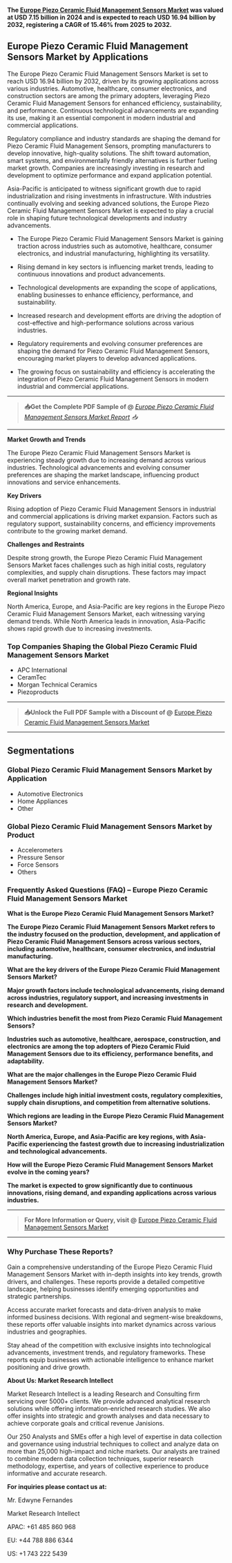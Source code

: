 <p><strong>The <a href="https://www.marketresearchintellect.com/download-sample/?rid=151672&amp;utm_source=Pulse-April-Europe&amp;utm_medium=852">Europe Piezo Ceramic Fluid Management Sensors Market</a> was valued at USD 7.15 billion in 2024 and is expected to reach USD 16.94 billion by 2032, registering a CAGR of 15.46% from 2025 to 2032.</strong></p><h2>Europe Piezo Ceramic Fluid Management Sensors Market by Applications&nbsp;</h2><p><p>The Europe Piezo Ceramic Fluid Management Sensors Market is set to reach USD 16.94 billion by 2032, driven by its growing applications across various industries. Automotive, healthcare, consumer electronics, and construction sectors are among the primary adopters, leveraging Piezo Ceramic Fluid Management Sensors for enhanced efficiency, sustainability, and performance. Continuous technological advancements are expanding its use, making it an essential component in modern industrial and commercial applications.</p><p>Regulatory compliance and industry standards are shaping the demand for Piezo Ceramic Fluid Management Sensors, prompting manufacturers to develop innovative, high-quality solutions. The shift toward automation, smart systems, and environmentally friendly alternatives is further fueling market growth. Companies are increasingly investing in research and development to optimize performance and expand application potential.</p><p>Asia-Pacific is anticipated to witness significant growth due to rapid industrialization and rising investments in infrastructure. With industries continually evolving and seeking advanced solutions, the Europe Piezo Ceramic Fluid Management Sensors Market is expected to play a crucial role in shaping future technological developments and industry advancements.</p></p><ul><li><p>The Europe Piezo Ceramic Fluid Management Sensors Market is gaining traction across industries such as automotive, healthcare, consumer electronics, and industrial manufacturing, highlighting its versatility.</p></li><li><p>Rising demand in key sectors is influencing market trends, leading to continuous innovations and product advancements.</p></li><li><p>Technological developments are expanding the scope of applications, enabling businesses to enhance efficiency, performance, and sustainability.</p></li><li><p>Increased research and development efforts are driving the adoption of cost-effective and high-performance solutions across various industries.</p></li><li><p>Regulatory requirements and evolving consumer preferences are shaping the demand for Piezo Ceramic Fluid Management Sensors, encouraging market players to develop advanced applications.</p></li><li><p>The growing focus on sustainability and efficiency is accelerating the integration of Piezo Ceramic Fluid Management Sensors in modern industrial and commercial applications.</p></li></ul><hr /><blockquote><p><strong><span class="font-[700]">📥Get the Complete PDF Sample of @ </span></strong><em><span class="font-[700]"><a href="https://www.marketresearchintellect.com/download-sample/?rid=151672&amp;utm_source=Pulse-April-Europe&amp;utm_medium=852" target="_blank" data-tracking-control-name="article-ssr-frontend-pulse_little-text-block" data-tracking-will-navigate="" data-test-link="">Europe Piezo Ceramic Fluid Management Sensors Market Report</a>&nbsp;📥</span></em></p></blockquote><hr /><p class="" data-start="77" data-end="360"><strong data-start="77" data-end="105">Market Growth and Trends</strong></p><p class="" data-start="77" data-end="360">The Europe Piezo Ceramic Fluid Management Sensors Market is experiencing steady growth due to increasing demand across various industries. Technological advancements and evolving consumer preferences are shaping the market landscape, influencing product innovations and service enhancements.</p><p class="" data-start="362" data-end="606"><strong data-start="362" data-end="377">Key Drivers</strong></p><p class="" data-start="362" data-end="606">Rising adoption of Piezo Ceramic Fluid Management Sensors in industrial and commercial applications is driving market expansion. Factors such as regulatory support, sustainability concerns, and efficiency improvements contribute to the growing market demand.</p><p class="" data-start="608" data-end="849"><strong data-start="608" data-end="637">Challenges and Restraints</strong></p><p class="" data-start="608" data-end="849">Despite strong growth, the Europe Piezo Ceramic Fluid Management Sensors Market faces challenges such as high initial costs, regulatory complexities, and supply chain disruptions. These factors may impact overall market penetration and growth rate.</p><p class="" data-start="851" data-end="1095"><strong data-start="851" data-end="872">Regional Insights</strong></p><p class="" data-start="851" data-end="1095">North America, Europe, and Asia-Pacific are key regions in the Europe Piezo Ceramic Fluid Management Sensors Market, each witnessing varying demand trends. While North America leads in innovation, Asia-Pacific shows rapid growth due to increasing investments.</p><p><h3>Top Companies Shaping the Global Piezo Ceramic Fluid Management Sensors Market </h3><ul><li>APC International</li><li>CeramTec</li><li>Morgan Technical Ceramics</li><li>Piezoproducts</li></ul></p><hr /><blockquote><p><strong>📥Unlock the Full PDF Sample with a Discount of @</strong> <a href="https://www.marketresearchintellect.com/ask-for-discount/?rid=151672&amp;utm_source=Pulse-April-Europe&amp;utm_medium=852">Europe Piezo Ceramic Fluid Management Sensors Market</a></p></blockquote><hr /><p><h2>Segmentations</h2><h3>Global Piezo Ceramic Fluid Management Sensors Market by Application</h3><ul><li>Automotive Electronics</li><li>Home Appliances</li><li>Other</li></ul><h3>Global Piezo Ceramic Fluid Management Sensors Market by Product</h3><ul><li>Accelerometers</li><li>Pressure Sensor</li><li>Force Sensors</li><li>Others</li></ul></p><h3><strong>Frequently Asked Questions (FAQ) &ndash; Europe Piezo Ceramic Fluid Management Sensors Market</strong></h3><p><strong>What is the Europe Piezo Ceramic Fluid Management Sensors Market?</strong></p><p><strong>The Europe Piezo Ceramic Fluid Management Sensors Market refers to the industry focused on the production, development, and application of Piezo Ceramic Fluid Management Sensors across various sectors, including automotive, healthcare, consumer electronics, and industrial manufacturing.</strong></p><p><strong>What are the key drivers of the Europe Piezo Ceramic Fluid Management Sensors Market?</strong></p><p><strong>Major growth factors include technological advancements, rising demand across industries, regulatory support, and increasing investments in research and development.</strong></p><p><strong>Which industries benefit the most from Piezo Ceramic Fluid Management Sensors?</strong></p><p><strong>Industries such as automotive, healthcare, aerospace, construction, and electronics are among the top adopters of Piezo Ceramic Fluid Management Sensors due to its efficiency, performance benefits, and adaptability.</strong></p><p><strong>What are the major challenges in the Europe Piezo Ceramic Fluid Management Sensors Market?</strong></p><p><strong>Challenges include high initial investment costs, regulatory complexities, supply chain disruptions, and competition from alternative solutions.</strong></p><p><strong>Which regions are leading in the Europe Piezo Ceramic Fluid Management Sensors Market?</strong></p><p><strong>North America, Europe, and Asia-Pacific are key regions, with Asia-Pacific experiencing the fastest growth due to increasing industrialization and technological advancements.</strong></p><p><strong>How will the Europe Piezo Ceramic Fluid Management Sensors Market evolve in the coming years?</strong></p><p><strong>The market is expected to grow significantly due to continuous innovations, rising demand, and expanding applications across various industries.</strong></p><hr /><blockquote><p><span class="font-[700]"><strong>For More Information or Query, visit&nbsp;@</strong>&nbsp;</span><span class="font-[700]"><a href="https://www.marketresearchintellect.com/product/global-piezo-ceramic-fluid-management-sensors-market-size-and-forecast/?utm_source=Linkedin&utm_medium=852" target="_blank" data-tracking-control-name="article-ssr-frontend-pulse_little-text-block" data-tracking-will-navigate="" data-test-link="">Europe Piezo Ceramic Fluid Management Sensors Market</a></span></p></blockquote><hr /><h3><strong data-start="0" data-end="31">Why Purchase These Reports?</strong></h3><p class="" data-start="35" data-end="297">Gain a comprehensive understanding of the Europe Piezo Ceramic Fluid Management Sensors Market with in-depth insights into key trends, growth drivers, and challenges. These reports provide a detailed competitive landscape, helping businesses identify emerging opportunities and strategic partnerships.</p><p class="" data-start="299" data-end="540">Access accurate market forecasts and data-driven analysis to make informed business decisions. With regional and segment-wise breakdowns, these reports offer valuable insights into market dynamics across various industries and geographies.</p><p class="" data-start="542" data-end="784">Stay ahead of the competition with exclusive insights into technological advancements, investment trends, and regulatory frameworks. These reports equip businesses with actionable intelligence to enhance market positioning and drive growth.</p><p><strong><span class="font-[700]">About Us: Market Research Intellect</span></strong></p><p><span class="">Market Research Intellect is a leading Research and Consulting firm servicing over 5000+ clients. We provide advanced analytical research solutions while offering information-enriched research studies.&nbsp;</span>We also offer insights into strategic and growth analyses and data necessary to achieve corporate goals and critical revenue Janisions.</p><p><span class="">Our 250 Analysts and SMEs offer a high level of expertise in data collection and governance using industrial techniques to collect and analyze data on more than 25,000 high-impact and niche markets. Our analysts are trained to combine modern data collection techniques, superior research methodology, expertise, and years of collective experience to produce informative and accurate research.</span></p><p><strong>For inquiries please contact us at:</strong></p><p>Mr. Edwyne Fernandes</p><p>Market Research Intellect</p><p>APAC: +61 485 860 968</p><p>EU: +44 788 886 6344</p><p>US: +1 743 222 5439</p>